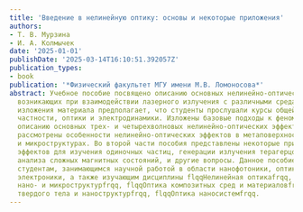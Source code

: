 ```yaml
---
title: 'Введение в нелинейную оптику: основы и некоторые приложения'
authors:
- Т. В. Мурзина
- И. А. Колмычек
date: '2025-01-01'
publishDate: '2025-03-14T16:10:51.392057Z'
publication_types:
- book
publication: '*Физический факультет МГУ имени М.В. Ломоносова*'
abstract: Учебное пособие посвящено описанию основных нелинейно-оптических явлений,
  возникающих при взаимодействии лазерного излучения с различными средами. Уровень
  изложения материала предполагает, что студенты прослушали курсы общей физики, в
  частности, оптики и электродинамики. Изложены базовые подходы к феноменологическому
  описанию основных трех- и четырехволновых нелинейно-оптических эффектов. Кратко
  рассмотрены особенности нелинейно-оптических эффектов в метаповерхностях, нано-
  и микроструктурах. Во второй части пособия представлены некоторые приложения нелинейно-оптических
  эффектов для изучения одиночных частиц, генерации излучения терагерцового диапазона,
  анализа сложных магнитных состояний, и другие вопросы. Данное пособие будет полезно
  студентам, занимающимся научной работой в области нанофотоники, оптики и квантовой
  электроники, а также изучающим дисциплины flqqНелинейная оптикаfrqq, flqqОптика
  нано- и микроструктурfrqq, flqqОптика композитных сред и материаловfrqq, flqqОптика
  твердого тела и наноструктурfrqq, flqqОптика наносистемfrqq.
---
```

